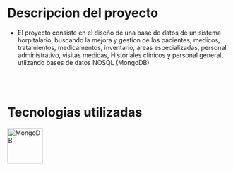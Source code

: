 # Descripcion del proyecto 

- El proyecto consiste en el diseño de una base de datos de un sistema horpitalario, buscando la mejora y gestion de los pacientes, medicos, tratamientos, medicamentos,  inventario, areas especializadas, personal administrativo, visitas medicas, Historiales clinicos y personal general, utlizando bases de datos NOSQL  (MongoDB) 


<br>
<br>


# Tecnologias utilizadas

  <img src="https://cdn.jsdelivr.net/gh/devicons/devicon/icons/mongodb/mongodb-original.svg" height="80" alt="MongoDB"/>
